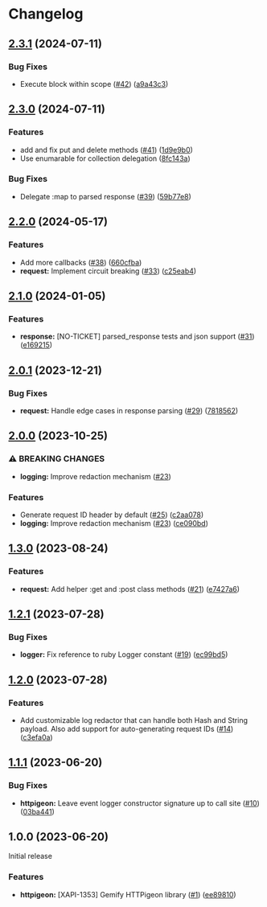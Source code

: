 # Changelog

## [2.3.1](https://github.com/dailypay/httpigeon/compare/v2.3.0...v2.3.1) (2024-07-11)


### Bug Fixes

* Execute block within scope ([#42](https://github.com/dailypay/httpigeon/issues/42)) ([a9a43c3](https://github.com/dailypay/httpigeon/commit/a9a43c391b449b3316812e1c99fb88e25c923b31))

## [2.3.0](https://github.com/dailypay/httpigeon/compare/v2.2.0...v2.3.0) (2024-07-11)


### Features

* add and fix put and delete methods ([#41](https://github.com/dailypay/httpigeon/issues/41)) ([1d9e9b0](https://github.com/dailypay/httpigeon/commit/1d9e9b0585d56c9785efa97e5a743cdcbd179884))
* Use enumarable for collection delegation ([8fc143a](https://github.com/dailypay/httpigeon/commit/8fc143a8717aebdd072bd48dceccc34a318657b7))


### Bug Fixes

* Delegate :map to parsed response ([#39](https://github.com/dailypay/httpigeon/issues/39)) ([59b77e8](https://github.com/dailypay/httpigeon/commit/59b77e821a1356884cb7c426fe433229aa1bdfcc))

## [2.2.0](https://github.com/dailypay/httpigeon/compare/v2.1.0...v2.2.0) (2024-05-17)


### Features

* Add more callbacks ([#38](https://github.com/dailypay/httpigeon/issues/38)) ([660cfba](https://github.com/dailypay/httpigeon/commit/660cfba63a8cdc2ff73764913426d38644aaf53a))
* **request:** Implement circuit breaking ([#33](https://github.com/dailypay/httpigeon/issues/33)) ([c25eab4](https://github.com/dailypay/httpigeon/commit/c25eab406d26b50da806d122eb73be0701b84c4e))

## [2.1.0](https://github.com/dailypay/httpigeon/compare/v2.0.1...v2.1.0) (2024-01-05)


### Features

* **response:** [NO-TICKET] parsed_response tests and json support ([#31](https://github.com/dailypay/httpigeon/issues/31)) ([e169215](https://github.com/dailypay/httpigeon/commit/e169215e1394927cb9137e1691196aa535ffd25d))

## [2.0.1](https://github.com/dailypay/httpigeon/compare/v2.0.0...v2.0.1) (2023-12-21)


### Bug Fixes

* **request:** Handle edge cases in response parsing ([#29](https://github.com/dailypay/httpigeon/issues/29)) ([7818562](https://github.com/dailypay/httpigeon/commit/7818562736b5c5258b77357c73f24926e46eb458))

## [2.0.0](https://github.com/dailypay/httpigeon/compare/v1.3.0...v2.0.0) (2023-10-25)


### ⚠ BREAKING CHANGES

* **logging:** Improve redaction mechanism ([#23](https://github.com/dailypay/httpigeon/issues/23))

### Features

* Generate request ID header by default ([#25](https://github.com/dailypay/httpigeon/issues/25)) ([c2aa078](https://github.com/dailypay/httpigeon/commit/c2aa078947c422f544ff1b36d77576a2a3681d08))
* **logging:** Improve redaction mechanism ([#23](https://github.com/dailypay/httpigeon/issues/23)) ([ce090bd](https://github.com/dailypay/httpigeon/commit/ce090bd0124ef3f3ec616d7c0af5a4652be11b0a))

## [1.3.0](https://github.com/dailypay/httpigeon/compare/v1.2.1...v1.3.0) (2023-08-24)


### Features

* **request:** Add helper :get and :post class methods ([#21](https://github.com/dailypay/httpigeon/issues/21)) ([e7427a6](https://github.com/dailypay/httpigeon/commit/e7427a6f1fe2d39e4cce2ec3ea1188e03b563287))

## [1.2.1](https://github.com/dailypay/httpigeon/compare/v1.2.0...v1.2.1) (2023-07-28)


### Bug Fixes

* **logger:** Fix reference to ruby Logger constant ([#19](https://github.com/dailypay/httpigeon/issues/19)) ([ec99bd5](https://github.com/dailypay/httpigeon/commit/ec99bd5b6371256ded6c88c8413b0bd2c926a7a1))

## [1.2.0](https://github.com/dailypay/httpigeon/compare/v1.1.1...v1.2.0) (2023-07-28)


### Features

* Add customizable log redactor that can handle both Hash and String payload. Also add support for auto-generating request IDs ([#14](https://github.com/dailypay/httpigeon/issues/14)) ([c3efa0a](https://github.com/dailypay/httpigeon/commit/c3efa0a510cda687f6a6822e17c1c9600ba4dfd0))

## [1.1.1](https://github.com/dailypay/httpigeon/compare/v1.1.0...v1.1.1) (2023-06-20)


### Bug Fixes

* **httpigeon:** Leave event logger constructor signature up to call site ([#10](https://github.com/dailypay/httpigeon/issues/10)) ([03ba441](https://github.com/dailypay/httpigeon/commit/03ba441c66d8ea6562f218b41cc8f724bd98a4a9))

## 1.0.0 (2023-06-20)
Initial release

### Features

* **httpigeon:** [XAPI-1353] Gemify HTTPigeon library ([#1](https://github.com/dailypay/httpigeon/issues/1)) ([ee89810](https://github.com/dailypay/httpigeon/commit/ee898102b2dffe6623e57a0d799a8b9a37d068a1))
